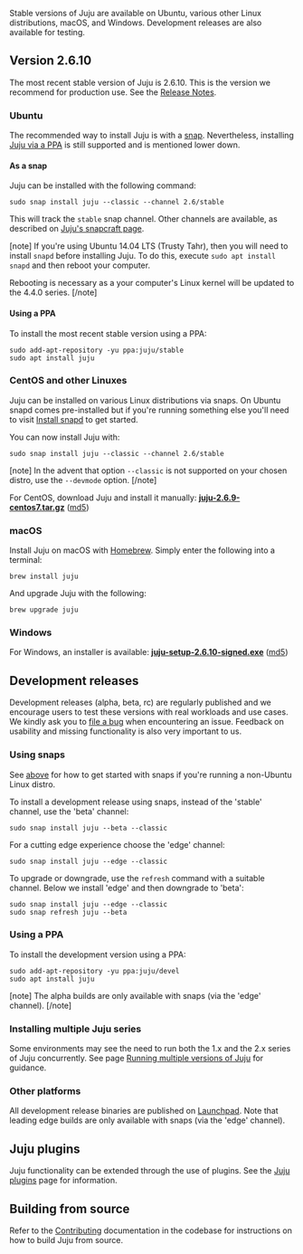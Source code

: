 Stable versions of Juju are available on Ubuntu, various other Linux distributions, macOS, and Windows. Development releases are also available for testing.

## Version 2.6.10

The most recent stable version of Juju is 2.6.10. This is the version we recommend for production use. See the [Release Notes](https://discourse.jujucharms.com/t/juju-2-6-10-release-notes/2285).

<h3 id="heading--ubuntu">Ubuntu</h3>

The recommended way to install Juju is with a [snap](https://snapcraft.io). Nevertheless, installing [Juju via a PPA](https://help.launchpad.net/PPA) is still supported and is mentioned lower down.

<h4 id="heading--as-a-snap">As a snap</h4>

Juju can be installed with the following command:

```text
sudo snap install juju --classic --channel 2.6/stable
```

This will track the `stable` snap channel. Other channels are available, as described on [Juju's snapcraft page](http://snapcraft.io/juju).

[note]
If you're using Ubuntu 14.04 LTS (Trusty Tahr), then you will need to install `snapd` before installing Juju. To do this, execute `sudo apt install snapd` and then reboot your computer.

Rebooting is necessary as a your computer's Linux kernel will be updated to the 4.4.0 series.
[/note]

<h4 id="heading--using-a-ppa">Using a PPA</h4>

To install the most recent stable version using a PPA:

```text
sudo add-apt-repository -yu ppa:juju/stable
sudo apt install juju
```

<h3 id="heading--centos-and-other-linuxes">CentOS and other Linuxes</h3>

Juju can be installed on various Linux distributions via snaps. On Ubuntu snapd comes pre-installed but if you're running something else you'll need to visit [Install snapd](https://snapcraft.io/docs/core/install) to get started.

You can now install Juju with:

```text
sudo snap install juju --classic --channel 2.6/stable
```

[note]
In the advent that option `--classic` is not supported on your chosen distro, use the `--devmode` option.
[/note]

For CentOS, download Juju and install it manually: [**juju-2.6.9-centos7.tar.gz**](https://launchpad.net/juju/2.6/2.6.9/+download/juju-2.6.9-centos7.tar.gz) ([md5](https://launchpad.net/juju/2.6/2.6.9/+download/juju-2.6.9-centos7.tar.gz/+md5))

<h3 id="heading--macos">macOS</h3>

Install Juju on macOS with [Homebrew](https://brew.sh/). Simply enter the following into a terminal:

```text
brew install juju
```

And upgrade Juju with the following:

```text
brew upgrade juju
```

<h3 id="heading--windows">Windows</h3>

For Windows, an installer is available: [**juju-setup-2.6.10-signed.exe**](https://launchpad.net/juju/2.6/2.6.10/+download/juju-setup-2.6.10-signed.exe) ([md5](https://launchpad.net/juju/2.6/2.6.10/+download/juju-setup-2.6.10-signed.exe/+md5))

<h2 id="heading--development-releases">Development releases</h2>

Development releases (alpha, beta, rc) are regularly published and we encourage users to test these versions with real workloads and use cases. We kindly ask you to [file a bug](https://bugs.launchpad.net/juju/+filebug) when encountering an issue. Feedback on usability and missing functionality is also very important to us.

<h3 id="heading--using-snaps">Using snaps</h3>

See [above](#heading--centos-and-other-linuxes) for how to get started with snaps if you're running a non-Ubuntu Linux distro.

To install a development release using snaps, instead of the 'stable' channel, use the 'beta' channel:

```text
sudo snap install juju --beta --classic
```

For a cutting edge experience choose the 'edge' channel:

```text
sudo snap install juju --edge --classic
```

To upgrade or downgrade, use the `refresh` command with a suitable channel.
Below we install 'edge' and then downgrade to 'beta':

```text
sudo snap install juju --edge --classic
sudo snap refresh juju --beta
```

<h3 id="heading--using-a-ppa">Using a PPA</h3>

To install the development version using a PPA:

```text
sudo add-apt-repository -yu ppa:juju/devel
sudo apt install juju
```

[note]
The alpha builds are only available with snaps (via the 'edge' channel).
[/note]

<h3 id="heading--installing-multiple-juju-series">Installing multiple Juju series</h3>

Some environments may see the need to run both the 1.x and the 2.x series of Juju concurrently. See page [Running multiple versions of Juju](/t/running-multiple-versions-of-juju/1143) for guidance.

<h3 id="heading--other-platforms">Other platforms</h3>

All development release binaries are published on [Launchpad](https://launchpad.net/juju/+series). Note that leading edge builds are only available with snaps (via the 'edge' channel).

<h2 id="heading--juju-plugins">Juju plugins</h2>

Juju functionality can be extended through the use of plugins. See the [Juju plugins](/t/juju-plugins/1145) page for information.

<h2 id="heading--building-from-source">Building from source</h2>

Refer to the [Contributing](https://github.com/juju/juju/blob/develop/CONTRIBUTING.md) documentation in the codebase for instructions on how to build Juju from source.
